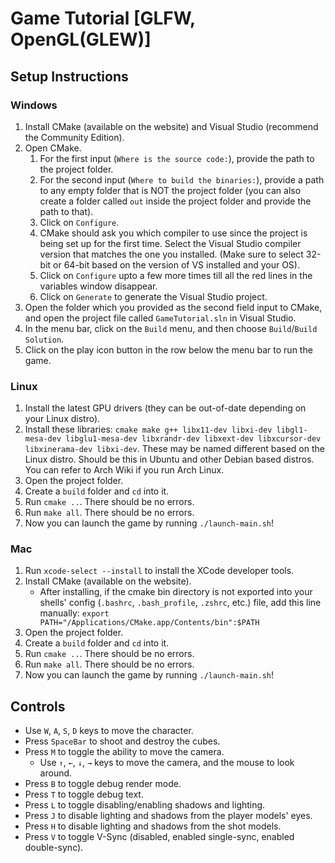 # Game Tutorial [GLFW, OpenGL(GLEW)]

## Setup Instructions

### Windows

1. Install CMake (available on the website) and Visual Studio (recommend the Community Edition).
2. Open CMake.
   1. For the first input (`Where is the source code:`), provide the path to the project folder.
   2. For the second input (`Where to build the binaries:`), provide a path to any empty folder that is NOT the project folder (you can also create a folder called `out` inside the project folder and provide the path to that).
   3. Click on `Configure`.
   4. CMake should ask you which compiler to use since the project is being set up for the first time. Select the Visual Studio compiler version that matches the one you installed. (Make sure to select 32-bit or 64-bit based on the version of VS installed and your OS).
   5. Click on `Configure` upto a few more times till all the red lines in the variables window disappear.
   6. Click on `Generate` to generate the Visual Studio project.
3. Open the folder which you provided as the second field input to CMake, and open the project file called `GameTutorial.sln` in Visual Studio.
4. In the menu bar, click on the `Build` menu, and then choose `Build`/`Build Solution`.
5. Click on the play icon button in the row below the menu bar to run the game.

### Linux

1. Install the latest GPU drivers (they can be out-of-date depending on your Linux distro).
2. Install these libraries: `cmake make g++ libx11-dev libxi-dev libgl1-mesa-dev libglu1-mesa-dev libxrandr-dev libxext-dev libxcursor-dev libxinerama-dev libxi-dev`. These may be named different based on the Linux distro. Should be this in Ubuntu and other Debian based distros. You can refer to Arch Wiki if you run Arch Linux.
3. Open the project folder.
4. Create a `build` folder and `cd` into it.
5. Run `cmake ..`. There should be no errors.
6. Run `make all`. There should be no errors.
7. Now you can launch the game by running `./launch-main.sh`!

### Mac

1. Run `xcode-select --install` to install the XCode developer tools.
2. Install CMake (available on the website).
   - After installing, if the cmake bin directory is not exported into your shells' config (`.bashrc`, `.bash_profile`, `.zshrc`, etc.) file, add this line manually: `export PATH="/Applications/CMake.app/Contents/bin":$PATH`
3. Open the project folder.
4. Create a `build` folder and `cd` into it.
5. Run `cmake ..`. There should be no errors.
6. Run `make all`. There should be no errors.
7. Now you can launch the game by running `./launch-main.sh`!

## Controls

- Use `W`, `A`, `S`, `D` keys to move the character.
- Press `SpaceBar` to shoot and destroy the cubes.
- Press `M` to toggle the ability to move the camera.
  - Use `↑`, `←`, `↓`, `→` keys to move the camera, and the mouse to look around.
- Press `B` to toggle debug render mode.
- Press `T` to toggle debug text.
- Press `L` to toggle disabling/enabling shadows and lighting.
- Press `J` to disable lighting and shadows from the player models' eyes.
- Press `H` to disable lighting and shadows from the shot models.
- Press `V` to toggle V-Sync (disabled, enabled single-sync, enabled double-sync).
